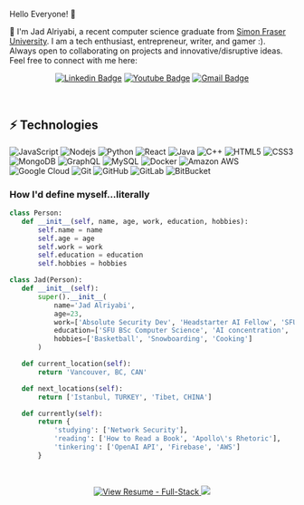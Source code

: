 Hello Everyone! 👋

📍 I'm Jad Alriyabi, a recent computer science graduate from [Simon Fraser University](https://www.sfu.ca/). I am a tech enthusiast, entrepreneur, writer, and gamer :). Always open to collaborating on projects and innovative/disruptive ideas. Feel free to connect with me here:
 
<div align="center">
  
  [![Linkedin Badge](https://img.shields.io/badge/-JadAlriyabi-blue?style=flat-square&logo=Linkedin&logoColor=white&link=https://www.linkedin.com/in/jadalriyabi/)](https://www.linkedin.com/in/jadalriyabi/)
  [![Youtube Badge](https://img.shields.io/badge/-jadalriyabi-03a57a?style=flat-square&label&logo=Youtube&link=https://www.youtube.com/@jadalriyabi)](https://www.youtube.com/@jadalriyabi)
  [![Gmail Badge](https://img.shields.io/badge/-jad.alriyabi@gmail.com-c14438?style=flat-square&logo=Gmail&logoColor=white&link=mailto:jad.alriyabi@gmail.com)](mailto:jad.alriyabi@gmail.com)
</div>
<br>

## ⚡ Technologies
 ![JavaScript](https://img.shields.io/badge/-JavaScript-black?style=flat-square&logo=javascript)
 ![Nodejs](https://img.shields.io/badge/-Nodejs-black?style=flat-square&logo=Node.js)
 ![Python](https://img.shields.io/badge/-Python-black?style=flat-square&logo=Python)
 ![React](https://img.shields.io/badge/-React-black?style=flat-square&logo=react)
 ![Java](https://img.shields.io/badge/-java-E34A86?style=flat-square&logo=java)
 ![C++](https://img.shields.io/badge/-C++-00599C?style=flat-square&logo=c)
 ![HTML5](https://img.shields.io/badge/-HTML5-E34F26?style=flat-square&logo=html5&logoColor=white)
 ![CSS3](https://img.shields.io/badge/-CSS3-1572B6?style=flat-square&logo=css3)
 ![MongoDB](https://img.shields.io/badge/-MongoDB-black?style=flat-square&logo=mongodb)
 ![GraphQL](https://img.shields.io/badge/-GraphQL-E10098?style=flat-square&logo=graphql)
 ![MySQL](https://img.shields.io/badge/-MySQL-black?style=flat-square&logo=mysql)
 ![Docker](https://img.shields.io/badge/-Docker-black?style=flat-square&logo=docker)
 ![Amazon AWS](https://img.shields.io/badge/Amazon%20AWS-232F3E?style=flat-square&logo=amazon-aws)
 ![Google Cloud](https://img.shields.io/badge/Google%20Cloud-black?style=flat-square&logo=google-cloud)
 ![Git](https://img.shields.io/badge/-Git-black?style=flat-square&logo=git)
 ![GitHub](https://img.shields.io/badge/-GitHub-181717?style=flat-square&logo=github)
 ![GitLab](https://img.shields.io/badge/-GitLab-FCA121?style=flat-square&logo=gitlab)
 ![BitBucket](https://img.shields.io/badge/-BitBucket-darkblue?style=flat-square&logo=bitbucket)



<h3>How I'd define myself...literally</h3>

 ```python
class Person:
    def __init__(self, name, age, work, education, hobbies):
        self.name = name
        self.age = age
        self.work = work
        self.education = education
        self.hobbies = hobbies

class Jad(Person):
    def __init__(self):
        super().__init__(
            name='Jad Alriyabi',
            age=23,
            work=['Absolute Security Dev', 'Headstarter AI Fellow', 'SFU', 'Alriyabi Trading'],
            education=['SFU BSc Computer Science', 'AI concentration', 'Business Minor', 'CSM®', 'AWS Cloud Practitioner'],
            hobbies=['Basketball', 'Snowboarding', 'Cooking']
        )

    def current_location(self):
        return 'Vancouver, BC, CAN'

    def next_locations(self):
        return ['Istanbul, TURKEY', 'Tibet, CHINA']

    def currently(self):
        return {
            'studying': ['Network Security'],
            'reading': ['How to Read a Book', 'Apollo\'s Rhetoric'],
            'tinkering': ['OpenAI API', 'Firebase', 'AWS']
        }

 ```
 
<br>


<p align="center">
  <a href="https://github.com/Jadalriyabi/Personal-Website/blob/main/Jad%20Alriyabi%20Resume.pdf">
    <img src="https://img.shields.io/badge/View_Resume-Full--Stack-blue?style=flat" alt="View Resume - Full-Stack"/>
  </a>
  <img src="https://komarev.com/ghpvc/?username=JadAlriyabi" onerror="this.style.display='none'"/>
</p>
